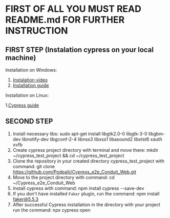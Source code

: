 
# FIRST OF ALL YOU MUST READ README.md FOR FURTHER INSTRUCTION

## FIRST STEP (Instalation cypress on your local machine)

Installation on Windows:

  1. [Instalation video](https://www.youtube.com/watch?v=F53rDUwiAbU)
  2. [Installation guide](https://docs.cypress.io/guides/getting-started/installing-cypress.html#Windows)

Installation on Linux:

  1.[Cypress guide](https://docs.cypress.io/guides/getting-started/installing-cypress.html#Linux)

## SECOND STEP

  1. Install necessary libs: sudo apt-get install libgtk2.0-0 libgtk-3-0 libgbm-dev libnotify-dev libgconf-2-4 libnss3 libxss1 libasound2 libxtst6 xauth xvfb
  2. Create cypress project directory with terminal and move there: mkdir ~/cypress_test_project && cd ~/cypress_test_project
  3. Clone the repository in your created directory cypress_test_project with command: git clone https://github.com/Podpalii/Cypress_e2e_Conduit_Web.git 
  4. Move to the project directory with command: cd ~/Cypress_e2e_Conduit_Web
  5. Install cypress with command: npm install cypress --save-dev
  6. If you don't have installed `Faker` plugin, run the command: npm install faker@5.5.3
  7. After successful Cypress installation in the directory with your project run the command: npx cypress open
